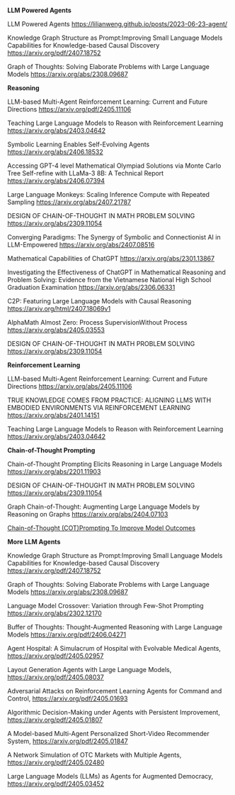 **LLM Powered Agents**

LLM Powered Agents https://lilianweng.github.io/posts/2023-06-23-agent/

Knowledge Graph Structure as Prompt:Improving Small Language Models Capabilities  for Knowledge-based Causal Discovery https://arxiv.org/pdf/2407.18752

Graph of Thoughts: Solving Elaborate Problems with Large Language Models  https://arxiv.org/abs/2308.09687

**Reasoning**

LLM-based Multi-Agent Reinforcement Learning:
Current and Future Directions  https://arxiv.org/pdf/2405.11106

Teaching Large Language Models to Reason  with Reinforcement Learning https://arxiv.org/abs/2403.04642

Symbolic Learning Enables Self-Evolving Agents https://arxiv.org/abs/2406.18532

Accessing GPT-4 level Mathematical Olympiad Solutions via Monte Carlo Tree Self-refine with LLaMa-3 8B: A Technical Report https://arxiv.org/abs/2406.07394

Large Language Monkeys: Scaling Inference Compute  with Repeated Sampling  https://arxiv.org/abs/2407.21787

DESIGN OF CHAIN-OF-THOUGHT IN MATH PROBLEM SOLVING  https://arxiv.org/abs/2309.11054

Converging Paradigms: The Synergy of Symbolic and Connectionist AI in LLM-Empowered  https://arxiv.org/abs/2407.08516

Mathematical Capabilities of ChatGPT  https://arxiv.org/abs/2301.13867

Investigating the Effectiveness of ChatGPT in Mathematical Reasoning and Problem Solving: Evidence from the Vietnamese
National High School Graduation Examination https://arxiv.org/abs/2306.06331

C2P: Featuring Large Language Models with Causal Reasoning  https://arxiv.org/html/2407.18069v1

AlphaMath Almost Zero: Process SupervisionWithout Process  https://arxiv.org/abs/2405.03553

DESIGN OF CHAIN-OF-THOUGHT IN MATH PROBLEM  SOLVING  https://arxiv.org/abs/2309.11054

**Reinforcement Learning**

LLM-based Multi-Agent Reinforcement Learning: Current and Future Directions  https://arxiv.org/abs/2405.11106

TRUE KNOWLEDGE COMES FROM PRACTICE:
ALIGNING LLMS WITH EMBODIED ENVIRONMENTS
VIA REINFORCEMENT LEARNING  https://arxiv.org/abs/2401.14151

Teaching Large Language Models to Reason  with Reinforcement Learning https://arxiv.org/abs/2403.04642

**Chain-of-Thought Prompting**

Chain-of-Thought Prompting Elicits Reasoning in Large Language Models  https://arxiv.org/abs/2201.11903

DESIGN OF CHAIN-OF-THOUGHT IN MATH PROBLEM  SOLVING  https://arxiv.org/abs/2309.11054

Graph Chain-of-Thought: Augmenting Large Language Models by
Reasoning on Graphs  https://arxiv.org/abs/2404.07103

[Chain-of-Thought (COT)Prompting
To Improve Model Outcomes](https://medium.com/@thomasczerny/chain-of-thought-cot-prompting-9ee4967e927c#:~:text=Chain%20of%20Thought%20Prompting%20boosts,more%20accurate%20and%20reliable%20outcomes)

**More LLM  Agents**

Knowledge Graph Structure as Prompt:Improving Small Language Models Capabilities  for Knowledge-based Causal Discovery https://arxiv.org/pdf/2407.18752

Graph of Thoughts: Solving Elaborate Problems with Large Language Models  https://arxiv.org/abs/2308.09687

Language Model Crossover: Variation through Few-Shot Prompting  https://arxiv.org/abs/2302.12170

Buffer of Thoughts: Thought-Augmented Reasoning  with Large Language Models https://arxiv.org/pdf/2406.04271

Agent Hospital: A Simulacrum of Hospital with Evolvable Medical Agents, https://arxiv.org/pdf/2405.02957

Layout Generation Agents with Large Language Models, https://arxiv.org/pdf/2405.08037

Adversarial Attacks on Reinforcement Learning Agents for Command and Control, https://arxiv.org/pdf/2405.01693 

Algorithmic Decision-Making under Agents with Persistent Improvement, https://arxiv.org/pdf/2405.01807

A Model-based Multi-Agent Personalized Short-Video Recommender System, https://arxiv.org/pdf/2405.01847

A Network Simulation of OTC Markets with Multiple Agents, https://arxiv.org/pdf/2405.02480

Large Language Models (LLMs) as Agents for Augmented Democracy, https://arxiv.org/pdf/2405.03452



